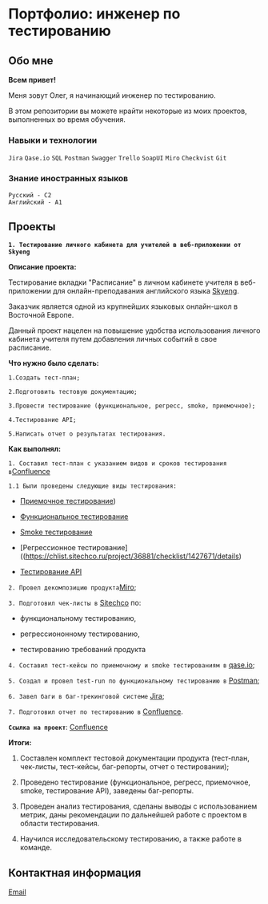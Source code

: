 # Портфолио: инженер по тестированию

## Обо мне

**Всем привет!**

Меня зовут Олег, я начинающий инженер по тестированию.

В этом репозитории вы можете нрайти некоторые из моих проектов, выполненных во время обучения.

### Навыки и технологии

`Jira` `Qase.io` `SQL` `Postman` `Swagger` `Trello` `SoapUI` `Miro` `Checkvist` `Git`

### Знание иностранных языков

```
Русский - С2
Английский - А1
```
## Проекты

**`1. Тестирование личного кабинета для учителей в веб-приложении от Skyeng`**

**Описание проекта:**

Тестирование вкладки "Расписание" в личном кабинете учителя в веб-приложении для онлайн-преподавания английского языка [Skyeng](https://teachers.skyeng.ru/schedule). 

Заказчик является одной из крупнейших языковых онлайн-школ в Восточной Европе. 

Данный проект нацелен на повышение удобства использования личного кабинета учителя путем добавления личных событий в свое расписание.

**Что нужно было сделать:**

`1.Создать тест-план;`

`2.Подготовить тестовую документацию;`

`3.Провести тестирование (функциональное, регресс, smoke, приемочное);`

`4.Тестирование API;`

`5.Написать отчет о результатах тестирования.`

**Как выполнял:** 

`1. Составил тест-план с указанием видов и сроков тестирования в`[Confluence](https://olegkotest.atlassian.net/wiki/spaces/CP/pages/1015878/1-+2-#4.-%D0%9F%D0%BB%D0%B0%D0%BD-%D1%82%D0%B5%D1%81%D1%82%D0%B8%D1%80%D0%BE%D0%B2%D0%B0%D0%BD%D0%B8%D1%8F)

`1.1 Были проведены следующие виды тестирования:`

- [Приемочное тестирование](https://app.qase.io/public/report/b00a3e1b3e2662c1f78372c545e397a32355321e))

- [Функциональное тестирование](https://app.qase.io/project/CP?previewMode=side&suite=10)

- [Smoke тестирование](https://chlist.sitechco.ru/project/36881/checklist/1427102/details)

- [Регрессионное тестирование]((https://chlist.sitechco.ru/project/36881/checklist/1427671/details)

- [Тестирование API](https://app.qase.io/project/CP?suite=14)

`2. Провел декомпозицию продукта`[Miro](https://miro.com/app/board/uXjVPrG7UqY=/?share_link_id=138798434134);

`3. Подготовил чек-листы в` [Sitechco](https://chlist.sitechco.ru/project/36881/checklist/1424812/details) по: 

- функциональному тестированию,

- регрессиононному тестированию,
  
- тестированию требований продукта

`4. Составил тест-кейсы по приемочному и smoke тестированиям в` [qase.io](https://app.qase.io/project/CP);

`5. Создал и провел test-run по функциональному тестированию в` [Postman](https://orange-spaceship-251889.postman.co/workspace/%D0%9A%D1%83%D1%80%D1%81%D0%BE%D0%B2%D0%BE%D0%B9-%D0%BF%D1%80%D0%BE%D0%B5%D0%BA%D1%82-2~9d22b700-3bc8-4164-92a7-17b119cfa8f4/collection/26207494-92d23ea0-22d9-4a24-bd06-24de9ce98a3a?action=share&creator=26207494);

`6. Завел баги в баг-трекинговой системе` [Jira](https://olegkotest.atlassian.net/jira/software/projects/FN1/boards/10/backlog);

`7. Подготовил отчет по тестированию в` [Confluence](https://olegkotest.atlassian.net/wiki/spaces/CP/pages/1015878/1-+2-#5.-%D0%9E%D1%82%D1%87%D0%B5%D1%82%D0%BD%D0%BE%D1%81%D1%82%D1%8C-%D0%BF%D0%BE-%D1%82%D0%B5%D1%81%D1%82%D0%B8%D1%80%D0%BE%D0%B2%D0%B0%D0%BD%D0%B8%D1%8E:).

**`Ссылка на проект`**: [Confluence](https://olegkotest.atlassian.net/wiki/spaces/CP/pages/1015878/1-+2-#4.-%D0%9F%D0%BB%D0%B0%D0%BD-%D1%82%D0%B5%D1%81%D1%82%D0%B8%D1%80%D0%BE%D0%B2%D0%B0%D0%BD%D0%B8%D1%8F)

**Итоги:**

1. Составлен комплект тестовой документации продукта (тест-план, чек-листы, тест-кейсы, баг-репорты, отчет о тестировании);

2. Проведено тестирование (функциональное, регресс, приемочное, smoke, тестирование API),
заведены баг-репорты.

5. Проведен анализ тестирования, сделаны выводы с использованием метрик, даны рекомендации по дальнейшей работе с проектом в области тестирования.

6. Научился исследовательскому тестированию, а также работе в команде.

## Контактная информация

[Email](olegkolomiich@gmail.com)

